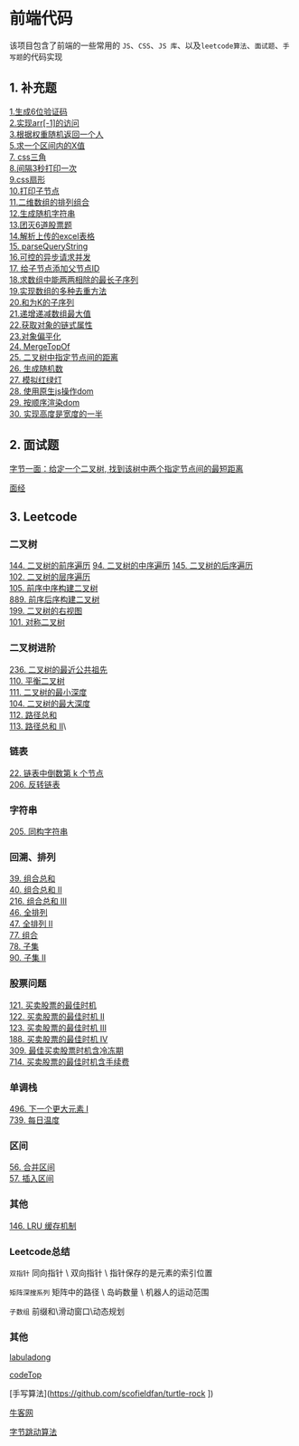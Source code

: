 # 前端代码

该项目包含了前端的一些常用的 `JS`、`CSS`、`JS 库`、以及`leetcode算法`、`面试题`、`手写题`的代码实现

## 1. 补充题

[1.生成6位验证码](https://github.com/amelia-coding/coding/blob/master/！补充题%201.生成6位验证码.js)\
[2.实现arr[-1]的访问](https://github.com/amelia-coding/coding/blob/master/！补充题%202.实现arr[-1]的访问.js)\
[3.根据权重随机返回一个人](https://github.com/amelia-coding/coding/blob/master/！补充题%203.根据权重随机返回一个人.js)\
[5.求一个区间内的X值](https://github.com/amelia-coding/coding/blob/master/！补充题%205.求一个区间内的X值.js)\
[7. css三角](https://github.com/amelia-coding/coding/blob/master/！补充题%207.css三角.js)\
[8.间隔3秒打印一次](https://github.com/amelia-coding/coding/blob/master/！补充题%208.间隔3秒打印一次.js)\
[9.css扇形](https://github.com/amelia-coding/coding/blob/master/！补充题%209.css扇形.js)\
[10.打印子节点](https://github.com/amelia-coding/coding/blob/master/！补充题%2010.打印子节点.js.js)\
[11.二维数组的排列组合](https://github.com/amelia-coding/coding/blob/master/！补充题%2011.二维数组的排列组合.js)\
[12.生成随机字符串](https://github.com/amelia-coding/coding/blob/master/！补充题%2012.生成随机字符串.js)\
[13.团灭6道股票题](https://github.com/amelia-coding/coding/blob/master/！补充题%2013.团灭6道股票题.js)\
[14.解析上传的excel表格](https://github.com/amelia-coding/coding/blob/master/！补充题%2014.解析上传的excel表格.js)\
[15. parseQueryString](https://github.com/amelia-coding/coding/blob/master/！补充题%2015.解析url参数.js)\
[16.可控的异步请求并发](https://github.com/amelia-coding/coding/blob/master/！补充题%2016.可控的异步请求并发.js)\
[17. 给子节点添加父节点ID](https://github.com/amelia-coding/coding/blob/master/！补充题%2017.给子节点添加父节点ID.js)\
[18.求数组中能两两相除的最长子序列](https://github.com/amelia-coding/coding/blob/master/！补充题%2018.求数组中能两两相除的最长子序列.js)\
[19.实现数组的多种去重方法](https://github.com/amelia-coding/coding/blob/master/！补充题%2019.实现数组的多种去重方法.js)\
[20.和为K的子序列](https://github.com/amelia-coding/coding/blob/master/！补充题%2020.和为K的子序列.js)\
[21.递增递减数组最大值](https://github.com/amelia-coding/coding/blob/master/！补充题%2021.递增递减数组最大值.js)\
[22.获取对象的链式属性](https://github.com/amelia-coding/coding/blob/master/！补充题%2019.获取对象的链式属性.js)\
[23.对象偏平化](https://github.com/amelia-coding/coding/blob/master/！补充题%20123.对象偏平化.js)\
[24. MergeTopOf](https://github.com/amelia-coding/coding/blob/master/！补充题%2024.MergeTopOf.js)\
[25. 二叉树中指定节点间的距离](https://github.com/amelia-coding/coding/blob/master/！补充题%2025.二叉树中指定节点间的距离.js)\
[26. 生成随机数](https://github.com/amelia-coding/coding/blob/master/！补充题%2026.生成随机数.js)\
[27. 模拟红绿灯](https://github.com/amelia-coding/coding/blob/master/！补充题%2027.模拟红绿灯.js)\
[28. 使用原生js操作dom](https://github.com/amelia-coding/coding/blob/master/！补充题%2028.使用原生js操作dom.js)\
[29. 按顺序渲染dom](https://github.com/amelia-coding/coding/blob/master/！补充题%2029.按顺序渲染dom.js)\
[30. 实现高度是宽度的一半](https://github.com/amelia-coding/coding/blob/master/！补充题%2030.实现高度是宽度的一半.js)


## 2. 面试题

[字节一面：给定一个二叉树, 找到该树中两个指定节点间的最短距离](https://github.com/sisterAn/JavaScript-Algorithms/issues/82)

[面经](https://github.com/amelia-coding/coding/blob/master/面经.md)

## 3. Leetcode

### 二叉树

[144. 二叉树的前序遍历](https://github.com/amelia-coding/coding/blob/master/144.%20二叉树的前序遍历.js?_blank)
[94. 二叉树的中序遍历](https://github.com/amelia-coding/coding/blob/master/94.%20二叉树的中序遍历.js?_blank)
[145. 二叉树的后序遍历](https://github.com/amelia-coding/coding/blob/master/145.%20二叉树的后序遍历.js?_blank)\
[102. 二叉树的层序遍历](https://github.com/amelia-coding/coding/blob/master/102.%20二叉树的层序遍历.js?_blank)\
[105. 前序中序构建二叉树](https://github.com/amelia-coding/coding/blob/master/105.%20前序中序构建二叉树.js?_blank)\
[889. 前序后序构建二叉树](https://github.com/amelia-coding/coding/blob/master/889.%20前序后序构建二叉树.js?_blank)\
[199. 二叉树的右视图](https://github.com/amelia-coding/coding/blob/master/199.%20二叉树的右视图.js?_blank)\
[101. 对称二叉树](https://github.com/amelia-coding/coding/blob/master/101.%20对称二叉树.js?_blank)

### 二叉树进阶

[236. 二叉树的最近公共祖先](https://github.com/amelia-coding/coding/blob/master/236.%20二叉树的最近公共祖先.js)\
[110. 平衡二叉树](https://github.com/amelia-coding/coding/blob/master/110.%20平衡二叉树.js)\
[111. 二叉树的最小深度](https://github.com/amelia-coding/coding/blob/master/111.%20二叉树的最小深度.js)\
[104. 二叉树的最大深度](https://github.com/amelia-coding/coding/blob/master/104.%20二叉树的最大深度.js)\
[112. 路径总和](https://github.com/amelia-coding/coding/blob/master/112.%20路径总和.js)\
[113. 路径总和 II](https://github.com/amelia-coding/coding/blob/master/113.%20路径总和%20II.js)\

### 链表

[22. 链表中倒数第 k 个节点](https://github.com/amelia-coding/coding/blob/master/22.%20链表中倒数第k个节点.js)\
[206. 反转链表](https://github.com/amelia-coding/coding/blob/master/206.%20反转链表.js)

### 字符串

[205. 同构字符串](https://github.com/amelia-coding/coding/blob/master/205.%20同构字符串.js)


### 回溯、排列

[39. 组合总和](https://github.com/amelia-coding/coding/blob/master/39.%20组合总和.js)\
[40. 组合总和 II](https://github.com/amelia-coding/coding/blob/master/40.%20组合总和%20II.js)\
[216. 组合总和 III](https://github.com/amelia-coding/coding/blob/master/216.%20组合总和%20III.js)\
[46. 全排列](https://github.com/amelia-coding/coding/blob/master/46.%20全排列.js)\
[47. 全排列 II](https://github.com/amelia-coding/coding/blob/master/47.%20全排列%20II.js)\
[77. 组合](https://github.com/amelia-coding/coding/blob/master/77.%20组合.js)\
[78. 子集](https://github.com/amelia-coding/coding/blob/master/78.子集.js)\
[90. 子集 II](https://github.com/amelia-coding/coding/blob/master/90.%20子集%20II.js)

### 股票问题

[121. 买卖股票的最佳时机](https://github.com/amelia-coding/coding/blob/master/121.%20买卖股票的最佳时机.js)\
[122. 买卖股票的最佳时机 II](https://github.com/amelia-coding/coding/blob/master/122.%20买卖股票的最佳时机%20II.js)\
[123. 买卖股票的最佳时机 III](https://github.com/amelia-coding/coding/blob/master/123.%20买卖股票的最佳时机%20III.js)\
[188. 买卖股票的最佳时机 IV](https://github.com/amelia-coding/coding/blob/master/188.%20买卖股票的最佳时机%20IV.js)\
[309. 最佳买卖股票时机含冷冻期](https://github.com/amelia-coding/coding/blob/master/309.%20最佳买卖股票时机含冷冻期.js)\
[714. 买卖股票的最佳时机含手续费](https://github.com/amelia-coding/coding/blob/master/714.%20买卖股票的最佳时机含手续费.js)

### 单调栈

[496. 下一个更大元素 I](https://github.com/amelia-coding/coding/blob/master/206.%20反转链表.js)\
[739. 每日温度](https://github.com/amelia-coding/coding/blob/master/206.%20反转链表.js)

### 区间

[56. 合并区间](https://github.com/amelia-coding/coding/blob/master/56.%20合并区间.js)\
[57. 插入区间](https://github.com/amelia-coding/coding/blob/master/57.%20插入区间.js)

### 其他

[146. LRU 缓存机制](https://github.com/amelia-coding/coding/blob/master/146.%20LRU缓存机制.js)


### Leetcode总结

`双指针` 同向指针 \ 双向指针 \ 指针保存的是元素的索引位置

`矩阵深搜系列` 矩阵中的路径 \ 岛屿数量 \ 机器人的运动范围

`子数组` 前缀和\滑动窗口\动态规划

### 其他

[labuladong](https://mp.weixin.qq.com/s/sT6_sHuptgwg9A4KxQfGSg)

[codeTop](https://codetop.cc/home)

[手写算法](https://github.com/scofieldfan/turtle-rock ])

[牛客网](https://www.nowcoder.com/exam/oj?page=1&pageSize=100&search=&tab=%E7%AE%97%E6%B3%95%E7%AF%87&topicId=117)

[字节跳动算法](https://juejin.cn/post/6947842412102287373)

